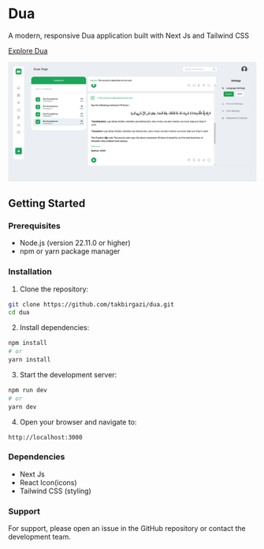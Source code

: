 # Dua

A modern, responsive Dua application built with Next Js and Tailwind CSS

[Explore Dua]()

![Dua](./src/assets/images/duaScreenshot.png)


## Getting Started

### Prerequisites
- Node.js (version 22.11.0 or higher)
- npm or yarn package manager

### Installation

1. Clone the repository:
```bash
git clone https://github.com/takbirgazi/dua.git
cd dua
```

2. Install dependencies:
```bash
npm install
# or
yarn install
```

3. Start the development server:
```bash
npm run dev
# or
yarn dev
```

4. Open your browser and navigate to:
```
http://localhost:3000
```

### Dependencies

- Next Js
- React Icon(icons)
- Tailwind CSS (styling)

### Support

For support, please open an issue in the GitHub repository or contact the development team.